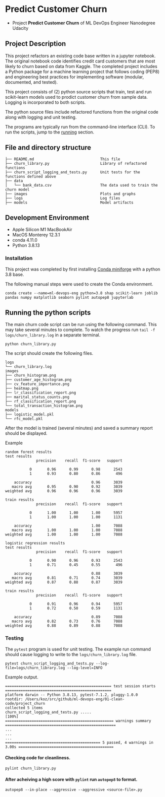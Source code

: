 # Predict Customer Churn

- Project **Predict Customer Churn** of ML DevOps Engineer Nanodegree Udacity

## Project Description

This project refactors an existing code base written in a jupyter notebook. The original notebook code identifies credit card customers that are most likely to churn based on data from Kaggle. The completed project includes a Python package for a machine learning project that follows coding (PEP8) and engineering best practices for implementing software (modular, documented, and tested). 

This project consists of (2) python source scripts that train, test and run scikit-learn
models used to prodict customer churn from sample data. Logging is incorporated to
both scripts.

The python source files include refactored functions from the original code along with logging and unit testing.

The programs are typically run from the command-line interface (CLI). To run the scripts, jump to the [running](#running-the-python-scripts) section.

## File and directory structure

```
├── README.md                              This file
├── churn_library.py                       Library of refactored functions
├── churn_script_logging_and_tests.py      Unit tests for the functions defined above
├── data
│   └── bank_data.csv                      The data used to train the churn model
├── images                                 Plots and graphs
├── logs                                   Log files
├── models                                 Model artifacts
```

## Development Environment

- Apple Silicon M1 MacBookAir
- MacOS Monterey 12.3.1
- conda 4.11.0
- Python 3.8.13 

### Installation

This project was completed by first installing [Conda miniforge](https://github.com/conda-forge/miniforge) with a python 3.8 base.

The following manual steps were used to create the Conda environment.

```
conda create --name=ml-devops-eng python=3.8 shap scikit-learn joblib pandas numpy matplotlib seaborn pylint autopep8 jupyterlab
```

## Running the python scripts

The main churn code script can be run using the following command. This may take several minutes to complete. 
To watch the progress run `tail -f logs/churn_library.log` in a separate terminal.
```
python churn_library.py
```

The script should create the following files.

```
logs
└── churn_library.log
images
├── churn_histogram.png
├── customer_age_histogram.png
├── cv_feature_importance.png
├── heatmap.png
├── lr_classification_report.png
├── marital_status_counts.png
├── rf_classification_report.png
└── total_transaction_histogram.png
models
├── logistic_model.pkl
└── rfc_model.pkl
```

After the model is trained (several minutes) and saved a summary report should be displayed.

Example
```
random forest results
test results
              precision    recall  f1-score   support

           0       0.96      0.99      0.98      2543
           1       0.93      0.80      0.86       496

    accuracy                           0.96      3039
   macro avg       0.95      0.90      0.92      3039
weighted avg       0.96      0.96      0.96      3039

train results
              precision    recall  f1-score   support

           0       1.00      1.00      1.00      5957
           1       1.00      1.00      1.00      1131

    accuracy                           1.00      7088
   macro avg       1.00      1.00      1.00      7088
weighted avg       1.00      1.00      1.00      7088

logistic regression results
test results
              precision    recall  f1-score   support

           0       0.90      0.96      0.93      2543
           1       0.71      0.45      0.55       496

    accuracy                           0.88      3039
   macro avg       0.81      0.71      0.74      3039
weighted avg       0.87      0.88      0.87      3039

train results
              precision    recall  f1-score   support

           0       0.91      0.96      0.94      5957
           1       0.72      0.50      0.59      1131

    accuracy                           0.89      7088
   macro avg       0.82      0.73      0.76      7088
weighted avg       0.88      0.89      0.88      7088
```

### Testing

The `pytest` program is used for unit testing. The example run command should cause logging 
to write to the `logs/churn_library.log` file.
```
pytest churn_script_logging_and_tests.py --log-file=logs/churn_library.log --log-level=INFO
```

Example output.
```
================================================ test session starts ================================================
platform darwin -- Python 3.8.13, pytest-7.1.2, pluggy-1.0.0
rootdir: /Users/koz/src/github/ml-devops-eng/01-clean-code/project_churn
collected 5 items                                                                                                   
churn_script_logging_and_tests.py .....                                                                       [100%]
================================================= warnings summary ==================================================
...
...
...
=========================================== 5 passed, 4 warnings in 3.00s ===========================================
```

#### Checking code for cleanliness.
```
pylint churn_library.py
```

#### After acheiving a high score with `pylint` run `autopep8` to format.
```
autopep8 --in-place --aggressive --aggressive <source-file>.py

